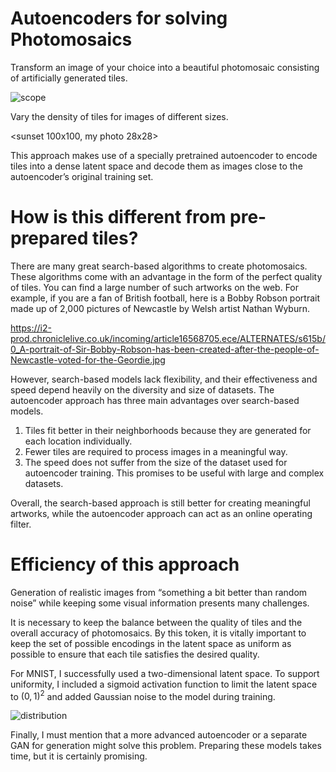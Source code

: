 # Autoencoders for solving Photomosaics
Transform an image of your choice into a beautiful photomosaic consisting of artificially generated tiles.

![scope](https://user-images.githubusercontent.com/42875258/138975333-4ec3477b-f2a4-41c2-9d9d-640dbe8aa6ae.png)

Vary the density of tiles for images of different sizes.

<sunset 100x100, my photo 28x28>

This approach makes use of a specially pretrained autoencoder to encode tiles into a dense latent space and decode them as images close to the autoencoder’s original training set.

# How is this different from pre-prepared tiles?
There are many great search-based algorithms to create photomosaics. These algorithms come with an advantage in the form of the perfect quality of tiles. You can find a large number of such artworks on the web. For example, if you are a fan of British football, here is a Bobby Robson portrait made up of 2,000 pictures of Newcastle by Welsh artist Nathan Wyburn.

https://i2-prod.chroniclelive.co.uk/incoming/article16568705.ece/ALTERNATES/s615b/0_A-portrait-of-Sir-Bobby-Robson-has-been-created-after-the-people-of-Newcastle-voted-for-the-Geordie.jpg

However, search-based models lack flexibility, and their effectiveness and speed depend heavily on the diversity and size of datasets. The autoencoder approach has three main advantages over search-based models. 
1)	Tiles fit better in their neighborhoods because they are generated for each location individually. 
2)	Fewer tiles are required to process images in a meaningful way. 
3)	The speed does not suffer from the size of the dataset used for autoencoder training. This promises to be useful with large and complex datasets.

Overall, the search-based approach is still better for creating meaningful artworks, while the autoencoder approach can act as an online operating filter.

# Efficiency of this approach 
Generation of realistic images from “something a bit better than random noise” while keeping some visual information presents many challenges. 

It is necessary to keep the balance between the quality of tiles and the overall accuracy of photomosaics. By this token, it is vitally important to keep the set of possible encodings in the latent space as uniform as possible to ensure that each tile satisfies the desired quality.

For MNIST, I successfully used a two-dimensional latent space. To support uniformity, I included a sigmoid activation function to limit the latent space to $(0, 1)^2$ and added Gaussian noise to the model during training.

![distribution](https://user-images.githubusercontent.com/42875258/138975309-1c8247a7-6e2a-4376-8fe2-707a8b07170a.png)

Finally, I must mention that a more advanced autoencoder or a separate GAN for generation might solve this problem. Preparing these models takes time, but it is certainly promising. 
